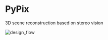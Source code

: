 # PyPix
3D scene reconstruction based on stereo vision

![design_flow](https://github.com/smpis/PyPix/images/design_flow.PNG?raw=true)
